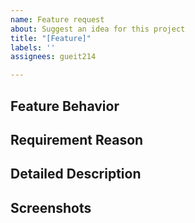 ```yaml
---
name: Feature request
about: Suggest an idea for this project
title: "[Feature]"
labels: ''
assignees: gueit214

---
```


## Feature Behavior

## Requirement Reason

## Detailed Description

## Screenshots
